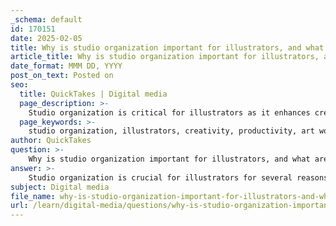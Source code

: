 ```yaml
---
_schema: default
id: 170151
date: 2025-02-05
title: Why is studio organization important for illustrators, and what are some effective methods?
article_title: Why is studio organization important for illustrators, and what are some effective methods?
date_format: MMM DD, YYYY
post_on_text: Posted on
seo:
  title: QuickTakes | Digital media
  page_description: >-
    Studio organization is critical for illustrators as it enhances creativity, increases productivity, and reduces stress. Effective methods include decluttering, using labeled storage, creating a functional layout, and maintaining flexibility in organization.
  page_keywords: >-
    studio organization, illustrators, creativity, productivity, art workspace, decluttering, storage solutions, professional environment, workspace layout, efficiency, artistic practice
author: QuickTakes
question: >-
    Why is studio organization important for illustrators, and what are some effective methods?
answer: >-
    Studio organization is crucial for illustrators for several reasons:\n\n1. **Enhanced Creativity**: An organized studio creates a conducive environment for creativity. When materials and tools are easily accessible, artists can focus more on their work rather than spending time searching for supplies.\n\n2. **Increased Productivity**: A well-organized space allows illustrators to work more efficiently. By having everything in its designated place, artists can minimize disruptions and maximize their time spent on creating art.\n\n3. **Adaptability**: As an artist's style and mediums evolve, so do their organizational needs. Regularly reviewing and adjusting the organization of the studio ensures that it continues to meet the artist's requirements, fostering ongoing creativity and productivity.\n\n4. **Reduced Stress**: A cluttered workspace can lead to feelings of overwhelm. An organized studio helps reduce stress and allows artists to focus on their creative process without distractions.\n\n5. **Professionalism**: For freelance illustrators, a tidy studio can also reflect professionalism, especially when meeting clients or collaborators. It demonstrates that the artist values their work environment and is serious about their craft.\n\n### Effective Methods for Studio Organization\n\n1. **Assess Your Space**: Before organizing, take a step back to evaluate your studio. Consider the size, the type of art you create, and the materials you use. This assessment will guide your organizational strategy.\n\n2. **Declutter and Categorize**: Regularly declutter your space by removing items you no longer use. Categorize materials by type (e.g., paints, brushes, papers) to streamline access.\n\n3. **Use Clear, Labeled Storage**: Implement clear bins or containers for smaller items, and label them for easy identification. This not only keeps the studio neat but also saves time when searching for materials.\n\n4. **Create a Functional Layout**: Organize your workspace layout to complement your workflow. Place frequently used items within arm's reach and store less-used materials in less accessible areas.\n\n5. **Incorporate Shelving Units**: Use shelving units to keep everything visible and accessible. This allows for better organization of larger items and can help maintain a tidy appearance.\n\n6. **Maintain Flexibility**: Stay open to trying new organizational strategies as your artistic practice evolves. Regularly review your setup and make adjustments as needed to keep your studio efficient.\n\n7. **Keep It Simple**: Avoid overcomplicating your organization system. A simple, easy-to-maintain setup will encourage you to keep your studio organized in the long run.\n\nBy implementing these methods, illustrators can create a workspace that not only supports their artistic endeavors but also enhances their overall experience as creators.
subject: Digital media
file_name: why-is-studio-organization-important-for-illustrators-and-what-are-some-effective-methods.md
url: /learn/digital-media/questions/why-is-studio-organization-important-for-illustrators-and-what-are-some-effective-methods
---
```


&nbsp;
